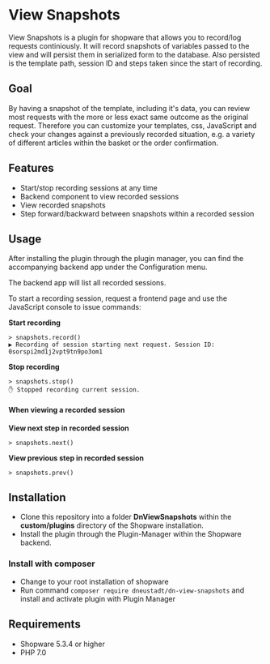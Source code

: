 # View Snapshots

View Snapshots is a plugin for shopware that allows you to record/log requests
continiously. It will record snapshots of variables passed to the view and
will persist them in serialized form to the database. Also persisted is the
template path, session ID and steps taken since the start of recording.

## Goal

By having a snapshot of the template, including it's data, you can review most
requests with the more or less exact same outcome as the original request.
Therefore you can customize your templates, css, JavaScript and check your
changes against a previously recorded situation, e.g. a variety of different
articles within the basket or the order confirmation.

## Features

* Start/stop recording sessions at any time
* Backend component to view recorded sessions
* View recorded snapshots
* Step forward/backward between snapshots within a recorded session

## Usage

After installing the plugin through the plugin manager, you can find
the accompanying backend app under the Configuration menu.

The backend app will list all recorded sessions.

To start a recording session, request a frontend page and use the
JavaScript console to issue commands:

**Start recording**

```
> snapshots.record()  
▶️️ Recording of session starting next request. Session ID: 0sorspi2md1j2vpt9tn9po3om1
```

**Stop recording**

```
> snapshots.stop()  
✋️️ Stopped recording current session.
```

#### When viewing a recorded session

**View next step in recorded session**

```
> snapshots.next()
```

**View previous step in recorded session**

```
> snapshots.prev()
```

## Installation

* Clone this repository into a folder **DnViewSnapshots** within the **custom/plugins** directory of the Shopware installation.
* Install the plugin through the Plugin-Manager within the Shopware backend.

### Install with composer
* Change to your root installation of shopware
* Run command `composer require dneustadt/dn-view-snapshots` and install and activate plugin with Plugin Manager 

## Requirements

* Shopware 5.3.4 or higher
* PHP 7.0